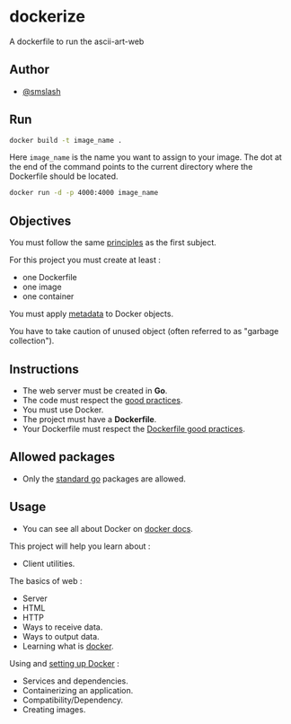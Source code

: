 # dockerize

A dockerfile to run the ascii-art-web

## Author

* [@smslash](https://github.com/smslash)

## Run 

```bash
docker build -t image_name .
```

Here `image_name` is the name you want to assign to your image. The dot at the end of the command points to the current directory where the Dockerfile should be located.

```bash
docker run -d -p 4000:4000 image_name
```

## Objectives

You must follow the same [principles](https://01.alem.school/git/root/public/src/branch/master/subjects/ascii-art-web/README.md) as the first subject.

For this project you must create at least :

- one Dockerfile
- one image
- one container

You must apply [metadata](https://docs.docker.com/config/labels-custom-metadata/) to Docker objects.

You have to take caution of unused object (often referred to as "garbage collection").

## Instructions

- The web server must be created in **Go**.
- The code must respect the [good practices](https://01.alem.school/git/root/public/src/branch/master/subjects/good-practices/README.md).
- You must use Docker.
- The project must have a **Dockerfile**.
- Your Dockerfile must respect the [Dockerfile good practices](https://docs.docker.com/develop/develop-images/dockerfile_best-practices/).

## Allowed packages

- Only the [standard go](https://pkg.go.dev/std) packages are allowed.

## Usage

- You can see all about Docker on [docker docs](https://docs.docker.com/).

This project will help you learn about :

- Client utilities.

The basics of web :

- Server
- HTML
- HTTP
- Ways to receive data.
- Ways to output data.
- Learning what is [docker](https://docs.docker.com/).

Using and [setting up Docker](https://docs.docker.com/get-started/) :

- Services and dependencies.
- Containerizing an application.
- Compatibility/Dependency.
- Creating images.
